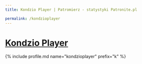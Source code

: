 ```yaml
---
title: Kondzio Player | Patromierz - statystyki Patronite.pl

permalink: /kondzioplayer
---
```


# [Kondzio Player](https://patronite.pl/kondzioplayer)

{% include profile.md name="kondzioplayer" prefix="k" %}
